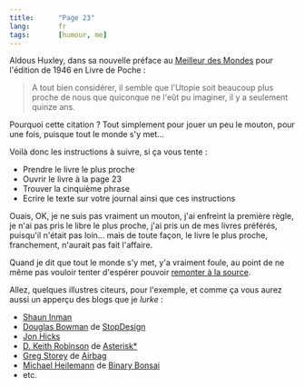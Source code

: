 ```yaml
--- 
title:      "Page 23" 
lang:       fr 
tags:       [humour, me]
---
```





Aldous Huxley, dans sa nouvelle préface au [Meilleur des Mondes](http://www.amazon.fr/exec/obidos/ASIN/2266128566/phpheaven-21) pour l'édition de 1946 en Livre de Poche :

> A tout bien considérer, il semble que l'Utopie soit beaucoup plus proche de nous que quiconque ne l'eût pu imaginer, il y a seulement quinze ans.

Pourquoi cette citation ? Tout simplement pour jouer un peu le mouton, pour une fois, puisque tout le monde s'y met…

Voilà donc les instructions à suivre, si ça vous tente :

- Prendre le livre le plus proche
- Ouvrir le livre à la page 23
- Trouver la cinquième phrase
- Ecrire le texte sur votre journal ainsi que ces instructions

Ouais, OK, je ne suis pas vraiment un mouton, j'ai enfreint la première règle, je n'ai pas pris le libre le plus proche, j'ai pris un de mes livres préférés, puisqu'il n'était pas loin… mais de toute façon, le livre le plus proche, franchement, n'aurait pas fait l'affaire.

Quand je dit que tout le monde s'y met, y'a vraiment foule, au point de ne même pas vouloir tenter d'espérer pouvoir [remonter à la source](http://hownow.brownpau.com/misc/?file=page23).

Allez, quelques illustres citeurs, pour l'exemple, et comme ça vous aurez aussi un apperçu des blogs que je *lurke* :

- [Shaun Inman](http://www.shauninman.com/mentary/past/page_23.php)
- [Douglas Bowman](http://www.stopdesign.com/log/2004/04/15/page23.html) de [StopDesign](http://www.stopdesign.com/)
- [Jon Hicks](http://www.hicksdesign.co.uk/journal/2004/04/page_23/index.php)
- [D. Keith Robinson](http://www.7nights.com/asterisk/archives/page_23.php) de [Asterisk*](http://www.7nights.com/asterisk/)
- [Greg Storey](http://www.airbag.ca/archives/002900.php) de [Airbag](http://www.airbag.ca/)
- [Michael Heilemann](http://binarybonsai.com/index.php?p=847) de [Binary Bonsai](http://binarybonsai.com/)
- etc.
